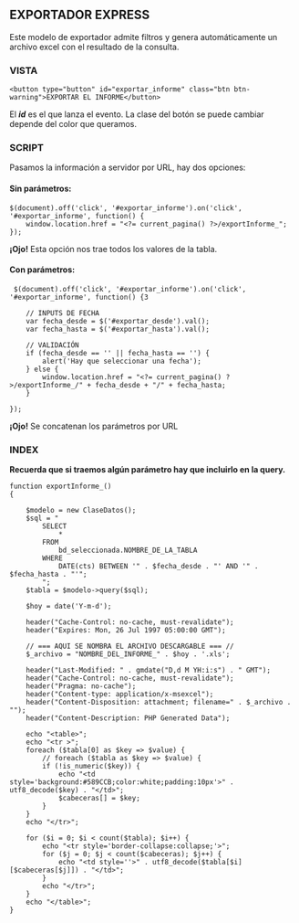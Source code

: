 ## EXPORTADOR EXPRESS

Este modelo de exportador admite filtros y genera automáticamente un archivo excel con el resultado de la consulta.

### VISTA

    <button type="button" id="exportar_informe" class="btn btn-warning">EXPORTAR EL INFORME</button>

El ***id*** es el que lanza el evento. La clase del botón se puede cambiar depende del color que queramos.



### SCRIPT

Pasamos la información a servidor por URL, hay dos opciones:

#### Sin parámetros:

    $(document).off('click', '#exportar_informe').on('click', '#exportar_informe', function() {
        window.location.href = "<?= current_pagina() ?>/exportInforme_";
    });

**¡Ojo!** Esta opción nos trae todos los valores de la tabla.

#### Con parámetros:

     $(document).off('click', '#exportar_informe').on('click', '#exportar_informe', function() {3

        // INPUTS DE FECHA
        var fecha_desde = $('#exportar_desde').val();
        var fecha_hasta = $('#exportar_hasta').val();

        // VALIDACIÓN
        if (fecha_desde == '' || fecha_hasta == '') {
            alert('Hay que seleccionar una fecha');
        } else {
            window.location.href = "<?= current_pagina() ?>/exportInforme_/" + fecha_desde + "/" + fecha_hasta;
        }

    });

**¡Ojo!** Se concatenan los parámetros por URL

### INDEX

**Recuerda que si traemos algún parámetro hay que incluirlo en la query.**

    function exportInforme_()
    {

        $modelo = new ClaseDatos();
        $sql = "
            SELECT 
                * 
            FROM 
                bd_seleccionada.NOMBRE_DE_LA_TABLA
            WHERE 
                DATE(cts) BETWEEN '" . $fecha_desde . "' AND '" . $fecha_hasta . "'";
            ";
        $tabla = $modelo->query($sql);

        $hoy = date('Y-m-d');

        header("Cache-Control: no-cache, must-revalidate");
        header("Expires: Mon, 26 Jul 1997 05:00:00 GMT");

        // === AQUI SE NOMBRA EL ARCHIVO DESCARGABLE === //
        $_archivo = "NOMBRE_DEL_INFORME_" . $hoy . '.xls';
                
        header("Last-Modified: " . gmdate("D,d M YH:i:s") . " GMT");
        header("Cache-Control: no-cache, must-revalidate");
        header("Pragma: no-cache");
        header("Content-type: application/x-msexcel");
        header("Content-Disposition: attachment; filename=" . $_archivo . "");
        header("Content-Description: PHP Generated Data");

        echo "<table>";
        echo "<tr >";
        foreach ($tabla[0] as $key => $value) {
            // foreach ($tabla as $key => $value) {
            if (!is_numeric($key)) {
                echo "<td style='background:#589CCB;color:white;padding:10px'>" . utf8_decode($key) . "</td>";
                $cabeceras[] = $key;
            }
        }
        echo "</tr>";

        for ($i = 0; $i < count($tabla); $i++) {
            echo "<tr style='border-collapse:collapse;'>";
            for ($j = 0; $j < count($cabeceras); $j++) {
                echo "<td style=''>" . utf8_decode($tabla[$i][$cabeceras[$j]]) . "</td>";
            }
            echo "</tr>";
        }
        echo "</table>";
    }

